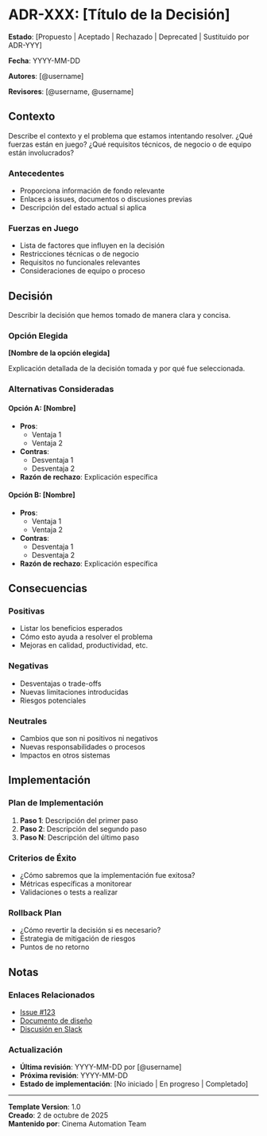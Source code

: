 # ADR-XXX: [Título de la Decisión]

**Estado**: [Propuesto | Aceptado | Rechazado | Deprecated | Sustituido por ADR-YYY]

**Fecha**: YYYY-MM-DD

**Autores**: [@username]

**Revisores**: [@username, @username]

## Contexto

Describe el contexto y el problema que estamos intentando resolver. ¿Qué fuerzas están en juego? ¿Qué requisitos técnicos, de negocio o de equipo están involucrados?

### Antecedentes

- Proporciona información de fondo relevante
- Enlaces a issues, documentos o discusiones previas
- Descripción del estado actual si aplica

### Fuerzas en Juego

- Lista de factores que influyen en la decisión
- Restricciones técnicas o de negocio
- Requisitos no funcionales relevantes
- Consideraciones de equipo o proceso

## Decisión

Describir la decisión que hemos tomado de manera clara y concisa.

### Opción Elegida

**[Nombre de la opción elegida]**

Explicación detallada de la decisión tomada y por qué fue seleccionada.

### Alternativas Consideradas

#### Opción A: [Nombre]

- **Pros**:
  - Ventaja 1
  - Ventaja 2
- **Contras**:
  - Desventaja 1
  - Desventaja 2
- **Razón de rechazo**: Explicación específica

#### Opción B: [Nombre]

- **Pros**:
  - Ventaja 1
  - Ventaja 2
- **Contras**:
  - Desventaja 1
  - Desventaja 2
- **Razón de rechazo**: Explicación específica

## Consecuencias

### Positivas

- Listar los beneficios esperados
- Cómo esto ayuda a resolver el problema
- Mejoras en calidad, productividad, etc.

### Negativas

- Desventajas o trade-offs
- Nuevas limitaciones introducidas
- Riesgos potenciales

### Neutrales

- Cambios que son ni positivos ni negativos
- Nuevas responsabilidades o procesos
- Impactos en otros sistemas

## Implementación

### Plan de Implementación

1. **Paso 1**: Descripción del primer paso
2. **Paso 2**: Descripción del segundo paso
3. **Paso N**: Descripción del último paso

### Criterios de Éxito

- ¿Cómo sabremos que la implementación fue exitosa?
- Métricas específicas a monitorear
- Validaciones o tests a realizar

### Rollback Plan

- ¿Cómo revertir la decisión si es necesario?
- Estrategia de mitigación de riesgos
- Puntos de no retorno

## Notas

### Enlaces Relacionados

- [Issue #123](link-to-issue)
- [Documento de diseño](link-to-doc)
- [Discusión en Slack](link-to-discussion)

### Actualización

- **Última revisión**: YYYY-MM-DD por [@username]
- **Próxima revisión**: YYYY-MM-DD
- **Estado de implementación**: [No iniciado | En progreso | Completado]

---

**Template Version**: 1.0  
**Creado**: 2 de octubre de 2025  
**Mantenido por**: Cinema Automation Team
